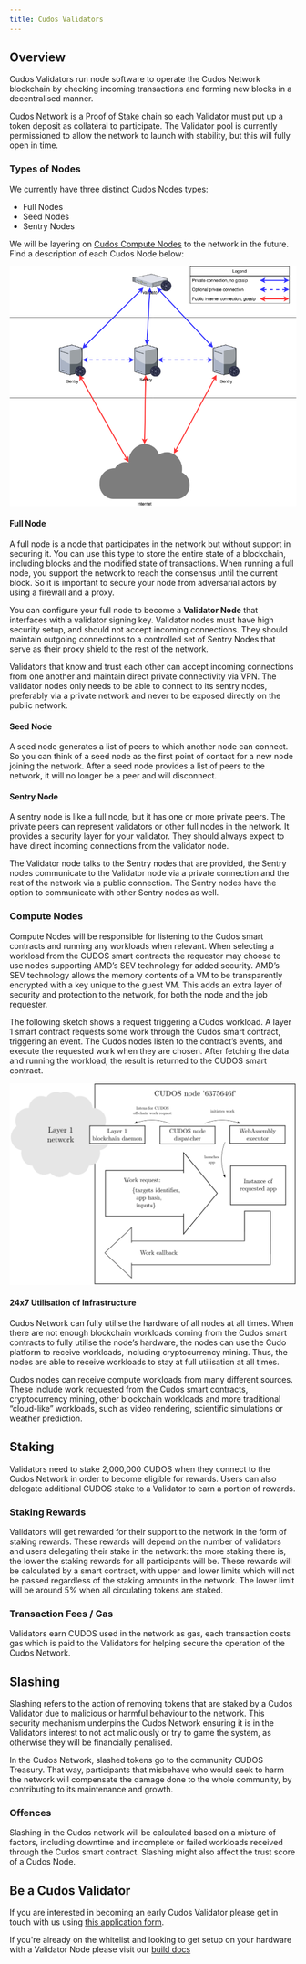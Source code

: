 ```yaml
---
title: Cudos Validators
---
```


## Overview

Cudos Validators run node software to operate the Cudos Network blockchain by checking incoming transactions and forming new blocks in a decentralised manner.

Cudos Network is a Proof of Stake chain so each Validator must put up a token deposit as collateral to participate. The Validator pool is currently permissioned to allow the network to launch with stability, but this will fully open in time.

### Types of Nodes

We currently have three distinct Cudos Nodes types:

* Full Nodes
* Seed Nodes
* Sentry Nodes

We will be layering on [Cudos Compute Nodes](#compute-nodes) to the network in the future. Find a description of each Cudos Node below:

![img](./node-diagram.png)

#### Full Node

A full node is a node that participates in the network but without support in securing it. You can use this type to store the entire state of a blockchain, including blocks and the modified state of transactions. When running a full node, you support the network to reach the consensus until the current block. So it is important to secure your node from adversarial actors by using a firewall and a proxy.

You can configure your full node to become a **Validator Node** that interfaces with a validator signing key. Validator nodes must have high security setup, and should not accept incoming connections. They should maintain outgoing connections to a controlled set of Sentry Nodes that serve as their proxy shield to the rest of the network.

Validators that know and trust each other can accept incoming connections from one another and maintain direct private connectivity via VPN. The validator nodes only needs to be able to connect to its sentry nodes, preferably via a private network and never to be exposed directly on the public network.

#### Seed Node

A seed node generates a list of peers to which another node can connect. So you can think of a seed node as the first point of contact for a new node joining the network. After a seed node provides a list of peers to the network, it will no longer be a peer and will disconnect.

#### Sentry Node

A sentry node is like a full node, but it has one or more private peers. The private peers can represent validators or other full nodes in the network. It provides a security layer for your validator.  They should always expect to have direct incoming connections from the validator node.

The Validator node talks to the Sentry nodes that are provided, the Sentry nodes communicate to the Validator node via a private connection and the rest of the network via a public connection. The Sentry nodes have the option to communicate with other Sentry nodes as well.

### Compute Nodes

Compute Nodes will be responsible for listening to the Cudos smart contracts and running any workloads when relevant. When selecting a workload from the CUDOS smart contracts the requestor may choose to use nodes supporting AMD’s SEV technology for added security. AMD’s SEV technology allows the memory contents of a VM to be transparently encrypted with a key unique to the guest VM. This adds an extra layer of security and protection to the network, for both the node and the job requester.

The following sketch shows a request triggering a Cudos workload. A layer 1 smart contract requests some work through the Cudos smart contract, triggering an event. The Cudos nodes listen to the contract’s events, and execute the requested work when they are chosen. After fetching the data and running the workload, the result is returned to the CUDOS smart contract.

![CUDOS node diagram](./node-for-wiki.png)

#### 24x7 Utilisation of Infrastructure

Cudos Network can fully utilise the hardware of all nodes at all times. When there are not enough blockchain workloads coming from the Cudos smart contracts to fully utilise the node’s hardware, the nodes can use the Cudo platform to receive workloads, including cryptocurrency mining. Thus, the nodes are able to receive workloads to stay at full utilisation at all times.

Cudos nodes can receive compute workloads from many different sources. These include work requested from the Cudos smart contracts, cryptocurrency mining, other blockchain workloads and more traditional “cloud-like” workloads, such as video rendering, scientific simulations or weather prediction.

## Staking

Validators need to stake 2,000,000 CUDOS when they connect to the Cudos Network in order to become eligible for rewards. Users can also delegate additional CUDOS stake to a Validator to earn a portion of rewards.

### Staking Rewards

Validators will get rewarded for their support to the network in the form of staking rewards. These rewards will depend on the number of validators and users delegating their stake in the network: the more staking there is, the lower the staking rewards for all participants will be. These rewards will be calculated by a smart contract, with upper and lower limits which will not be passed regardless of the staking amounts in the network. The lower limit will be around 5% when all circulating tokens are staked.

### Transaction Fees / Gas

Validators earn CUDOS used in the network as gas, each transaction costs gas which is paid to the Validators for helping secure the operation of the Cudos Network.

## Slashing

Slashing refers to the action of removing tokens that are staked by a Cudos Validator due to malicious or harmful behaviour to the network. This security mechanism underpins the Cudos Network ensuring it is in the Validators interest to not act maliciously or try to game the system, as otherwise they will be financially penalised.

In the Cudos Network, slashed tokens go to the community CUDOS Treasury. That way, participants that misbehave who would seek to harm the network will compensate the damage done to the whole community, by contributing to its maintenance and growth.

### Offences

Slashing in the Cudos network will be calculated based on a mixture of factors, including downtime and incomplete or failed workloads received through the Cudos smart contract. Slashing might also affect the trust score of a Cudos Node.

## Be a Cudos Validator

If you are interested in becoming an early Cudos Validator please get in touch with us using [this application form](https://www.cudos.org/#contact-us).

If you're already on the whitelist and looking to get setup on your hardware with a Validator Node please visit our [build docs](/build/validator.html)
